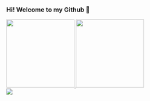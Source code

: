 <h3> Hi! Welcome to my Github 👋</h3>

<div>
   <a href="https://github.com/fecsta">
   <img height="180em" src="https://github-readme-stats.vercel.app/api?username=fecsta&show_icons=true&theme=dark&include_all_commits=true&count_private=true"/>
   <img height="180em" src="https://github-readme-stats.vercel.app/api/top-langs/?username=fecsta&layout=compact&langs_count=6&theme=dark"/>
</div>

<div>
  <a href="https://www.linkedin.com/in/felipe-costa-de-araújo-a70b596b" target="_blank"><img src="https://img.shields.io/badge/-LinkedIn-%230077B5?style=for-the-badge&logo=linkedin&logoColor=white"></a>
</div>
